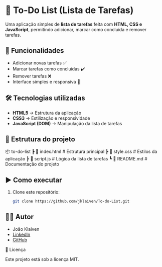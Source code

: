 # 📝 To-Do List (Lista de Tarefas)

Uma aplicação simples de **lista de tarefas** feita com **HTML, CSS e JavaScript**, permitindo adicionar, marcar como concluída e remover tarefas.

## 🚀 Funcionalidades
- Adicionar novas tarefas ✅  
- Marcar tarefas como concluídas ✔️  
- Remover tarefas ❌  
- Interface simples e responsiva 🎨  

## 🛠️ Tecnologias utilizadas
- **HTML5** → Estrutura da aplicação  
- **CSS3** → Estilização e responsividade  
- **JavaScript (DOM)** → Manipulação da lista de tarefas  

## 📂 Estrutura do projeto

📦 to-do-list
┣ 📜 index.html # Estrutura principal
┣ 📜 style.css # Estilos da aplicação
┣ 📜 script.js # Lógica da lista de tarefas
┗ 📜 README.md # Documentação do projeto

## ▶️ Como executar
1. Clone este repositório:
   ```bash
   git clone https://github.com/jklaiven/To-do-List.git


## 👨‍💻 Autor
- João Klaiven  
- [LinkedIn](https://www.linkedin.com/in/joao-klaiven)  
- [GitHub](https://github.com/jklaiven)

📜 Licença

Este projeto está sob a licença MIT.






   
